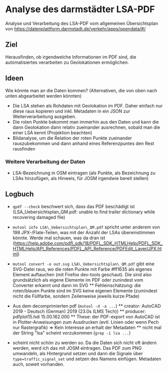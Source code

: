# Analyse des darmstädter LSA-PDF
Analyse und Verarbeitung des LSA-PDF vom allgemeinen Übersichtsplan von https://datenplattform.darmstadt.de/verkehr/apps/opendata/#/

## Ziel
Herausfinden, ob irgendwelche Informationen im PDF sind, die automatisiertes verarbeiten zu Geolokationen ermöglichen.

## Ideen
Wie könnte man an die Daten kommen? (Alternativen, die von oben nach unten abgearbeitet werden könnten)
* Die LSA stehen als Rohdaten mit Geolokation im PDF. Daher einfach nur diese raus kopieren und inkl. Metadaten in ein JSON zur Weiterverarbeitung ausgeben.
* Die roten Punkte bekommt man immerhin aus den Daten und kann die dann Geolokation dann relativ zueinander ausrechnen, sobald man die einer LSA kennt (Projektion beachten)
* Bildanalyse, um die Relation der roten Punkte zueinander rauszubekommen und dann anhand eines Referenzpuntes den Rest rausfinden

### Weitere Verarbeitung der Daten
* LSA-Bezeichnung in OSM eintragen (als Punkte, als Bezeichnung zu LSAs hinzufügen, als Hinweis, für JOSM irgendwie bereit stellen)

## Logbuch
* `qpdf --check` beschwert sich, dass das PDF beschädigt ist (LSA\_Uebersichtsplan\_QM.pdf: unable to find trailer dictionary while recovering damaged file)
* `mutool info LSA\_Uebersichtsplan\_QM.pdf` spricht unter anderem von 198 JPX-/Flate-Teilen, was mit der Anzahl der LSAs übereinstimmen könnte. Werde mal schauen, was da dran ist (https://help.adobe.com/pdfl_sdk/18/PDFL_SDK_HTMLHelp/PDFL_SDK_HTMLHelp/API_References/PDFL_API_Reference/PDFEdit_Layer/JPX.html)
* `mutool convert -o out.svg LSA\_Uebersichtsplan\_QM.pdf` gibt eine SVG-Datei raus, wo die roten Punkte mit Farbe #ff1635 als eigenes Element auftauchen (mit Firefox dev-tools geschaut). Die sind also grundsätzlich als eigene Elemente im PDF oder zunindest vom Converter erkannt und dann im SVG
** Fehleinschätzung: die roten/blauen Punkte sind im SVG keine eigenen Elemente (zumindest nicht die Füllfarbe, sondern Zeilenweise jeweils kurze Pfade)
* Aus dem decomprimierten pdf (`mutool -d -a ...`)
** creator: AutoCAD 2019 - Deutsch \(German\) 2019 \(23.0s \(LMS Tech\)\)
** producer: pdfplot15.hdi 15.00.162.000
** These: der PDF-export von AutoCAD ist in Plotter-Anweisungen zum Ausdrucken (evtl. Linien oder wenn Pech nur Rastergrafik) => Kein Interesse an erhalt der Metadaten
** nicht mal der String "lsa" scheint vorzukommen (`grep -i lsa ...`)

* scheint nicht schön zu werden so. Da die Daten sich nicht oft ändern werden, werd ich das mit JOSM eintragen. Das PDF zum PNG umwandeln, als Hintergrund setzen und dann die Signale über `type=traffic_signal_set` und setzen des Namens einfügen. Metadaten auch, soweit vorhanden.
